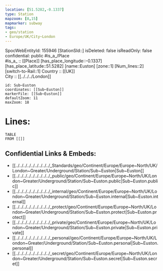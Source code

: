 ```yaml
---
location: [51.5282,-0.1337] 
type: Station 
mapzoom: [8,15] 
mapmarker: subway 
tags:
- geo/station
- Europe/UK/City~London
---
```

SpocWebEntityId: 155946
[StationSId::] 
isDeleted: false
isReadOnly: false
confidential: public
#is_a_/Place  
#is_a_ :: [[Place]] 
[has_place_longitude::-0.1337] 
[has_place_latitude::51.5282] 
[name::Euston] 
[zone::1] 
[Num_lines::2] 
[switch-to-Rail::1] 
Country :: [[UK]]  
City :: [[../../../London]]  


```leaflet
id: Sub~Euston
coordinates: [[Sub~Euston]] 
markerFile: [[Sub~Euston]] 
defaultZoom: 11 
maxZoom: 18
```


# Lines: 
```dataview
TABLE 
FROM [[]] 
```

## Confidential Links & Embeds: 
- [[../../../../../../../../../_Standards/geo/Continent/Europe/Europe~North/UK/London~Greater/Underground/Station/Sub~Euston|Sub~Euston]] 
- [[../../../../../../../../../_public/geo/Continent/Europe/Europe~North/UK/London~Greater/Underground/Station/Sub~Euston.public|Sub~Euston.public]] 
- [[../../../../../../../../../_internal/geo/Continent/Europe/Europe~North/UK/London~Greater/Underground/Station/Sub~Euston.internal|Sub~Euston.internal]] 
- [[../../../../../../../../../_protect/geo/Continent/Europe/Europe~North/UK/London~Greater/Underground/Station/Sub~Euston.protect|Sub~Euston.protect]] 
- [[../../../../../../../../../_private/geo/Continent/Europe/Europe~North/UK/London~Greater/Underground/Station/Sub~Euston.private|Sub~Euston.private]] 
- [[../../../../../../../../../_personal/geo/Continent/Europe/Europe~North/UK/London~Greater/Underground/Station/Sub~Euston.personal|Sub~Euston.personal]] 
- [[../../../../../../../../../_secret/geo/Continent/Europe/Europe~North/UK/London~Greater/Underground/Station/Sub~Euston.secret|Sub~Euston.secret]] 
